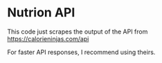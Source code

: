 # Nutrion API
This code just scrapes the output of the API from https://calorieninjas.com/api

For faster API responses, I recommend using theirs.